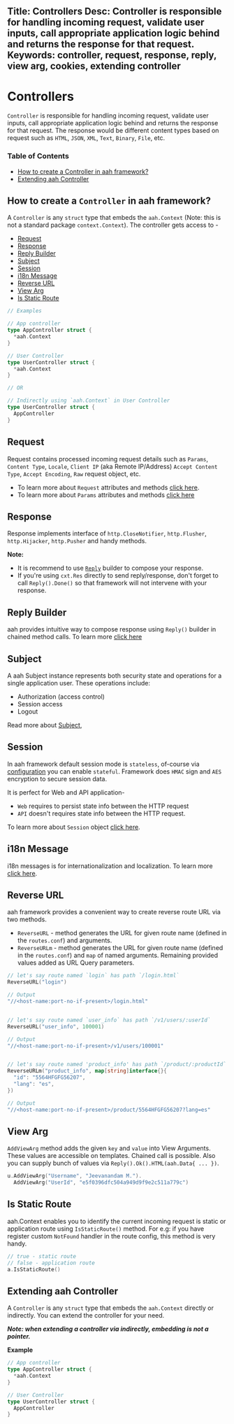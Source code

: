 Title: Controllers
Desc: Controller is responsible for handling incoming request, validate user inputs, call appropriate application logic behind and returns the response for that request.
Keywords: controller, request, response, reply, view arg, cookies, extending controller
---
# Controllers

`Controller` is responsible for handling incoming request, validate user inputs, call appropriate application logic behind and returns the response for that request. The response would be different content types based on request such as `HTML`, `JSON`, `XML`, `Text`, `Binary`, `File`, etc.

### Table of Contents

  * [How to create a Controller in aah framework?](#how-to-create-a-controller-in-aah-framework)
  * [Extending aah Controller](#extending-aah-controller)

## How to create a `Controller` in aah framework?

A `Controller` is any `struct` type that embeds the `aah.Context` (Note: this is not a standard package `context.Context`). The controller gets access to -

  * [Request](#request)
  * [Response](#response)
  * [Reply Builder](#reply-builder)
  * [Subject](#subject)
  * [Session](#session)
  * [i18n Message](#i18n-message)
  * [Reverse URL](#reverse-url)
  * [View Arg](#view-arg)
  * [Is Static Route](#is-static-route)

```go
// Examples

// App controller
type AppController struct {
  *aah.Context
}

// User Controller
type UserController struct {
  *aah.Context
}

// OR

// Indirectly using `aah.Context` in User Controller
type UserController struct {
  AppController
}
```

## Request

Request contains processed incoming request details such as `Params`, `Content Type`, `Locale`, `Client IP` (aka Remote IP/Address) `Accept Content Type`, `Accept Encoding`, `Raw` request object, etc.

  * To learn more about `Request` attributes and methods [click here](request-and-response.html).
  * To learn more about `Params` attributes and methods [click here](https://godoc.org/aahframework.org/ahttp.v0#Params)

## Response

Response implements interface of `http.CloseNotifier`, `http.Flusher`, `http.Hijacker`, `http.Pusher` and handy methods.

**Note:**

  * It is recommend to use [`Reply`](reply.html) builder to compose your response.
  * If you're using `cxt.Res` directly to send reply/response, don't forget to call `Reply().Done()` so that framework will not intervene with your response.

## Reply Builder

aah provides intuitive way to compose response using `Reply()` builder in chained method calls. To learn more [click here](reply.html)

## Subject

A aah Subject instance represents both security state and operations for a single application user. These operations include:

  * Authorization (access control)
  * Session access
  * Logout

Read more about [Subject](security-subject.html),

## Session

In aah framework default session mode is `stateless`, of-course via [configuration](security-config.html#mode) you can enable `stateful`. Framework does `HMAC` sign and `AES` encryption to secure session data.

It is perfect for Web and API application-

  * `Web` requires to persist state info between the HTTP request
  * `API` doesn't requires state info between the HTTP request.

To learn more about `Session` object [click here](session.html).

## i18n Message

i18n messages is for internationalization and localization. To learn more [click here](i18n.html).

## Reverse URL

aah framework provides a convenient way to create reverse route URL via two methods.

  * `ReverseURL` - method generates the URL for given route name (defined in the `routes.conf`) and arguments.
  * `ReverseURLm` - method generates the URL for given route name (defined in the `routes.conf`) and `map` of named arguments. Remaining provided values added as URL Query parameters.

```go
// let's say route named `login` has path `/login.html`
ReverseURL("login")

// Output
"//<host-name:port-no-if-present>/login.html"


// let's say route named `user_info` has path `/v1/users/:userId`
ReverseURL("user_info", 100001)

// Output
"//<host-name:port-no-if-present>/v1/users/100001"


// let's say route named 'product_info' has path `/product/:productId`
ReverseURLm("product_info", map[string]interface{}{
  "id": "5564HFGFG56207",
  "lang": "es",
})

// Output
"//<host-name:port-no-if-present>/product/5564HFGFG56207?lang=es"
```

## View Arg

`AddViewArg` method adds the given `key` and `value` into View Arguments. These values are accessible on templates. Chained call is possible. Also you can supply bunch of values via `Reply().Ok().HTML(aah.Data{ ... })`.

```go
u.AddViewArg("Username", "Jeevanandam M.").
  AddViewArg("UserId", "e5f0396dfc504a949d9f9e2c511a779c")
```

## Is Static Route

aah.Context enables you to identify the current incoming request is static or application route using `IsStaticRoute()` method. For e.g: if you have register custom `NotFound` handler in the route config, this method is very handy.

```go
// true - static route
// false - application route
a.IsStaticRoute()
```

## Extending aah Controller

A `Controller` is any `struct` type that embeds the `aah.Context` directly or indirectly. You can extend the controller for your need.

***Note: when extending a controller via indirectly, embedding is not a pointer.***

**Example**
```go
// App controller
type AppController struct {
  *aah.Context
}

// User Controller
type UserController struct {
  AppController
}
```
